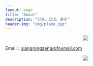 ```yaml
---
layout: page
title: "About"
description: "分享、交流、进步"
header-img: "img/plane.jpg"
---
```


<center>
    <p><img src="http://dreamofbook.qiniudn.com/Zero.png" align="center"></p>
</center>

Email：xiangrongzeng@foxmail.com


<center>
    <p><img src="http://dreamofbook.qiniudn.com/hacker.png" align="center"></p>
</center>
